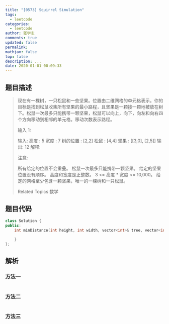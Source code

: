 ```yaml
---
title: "[0573] Squirrel Simulation"
tags:
  - leetcode
categories:
  - leetcode
author: 张学志
comments: true
updated: false
permalink:
mathjax: false
top: false
description: ...
date: 2020-01-01 00:09:33
---
```


## 题目描述

> 现在有一棵树，一只松鼠和一些坚果。位置由二维网格的单元格表示。你的目标是找到松鼠收集所有坚果的最小路程，且坚果是一颗接一颗地被放在树下。松鼠一次最多只能携带一颗坚果，松鼠可以向上，向下，向左和向右四个方向移动到相邻的单元格。移动次数表示路程。 
> 
> 输入 1: 
> 
> 输入: 
> 高度 : 5
> 宽度 : 7
> 树的位置 : [2,2]
> 松鼠 : [4,4]
> 坚果 : [[3,0], [2,5]]
> 输出: 12
> 解释:
> ​​​​​
> 
> 
> 注意: 
> 
> 
> 所有给定的位置不会重叠。 
> 松鼠一次最多只能携带一颗坚果。 
> 给定的坚果位置没有顺序。 
> 高度和宽度是正整数。 3 <= 高度 * 宽度 <= 10,000。 
> 给定的网格至少包含一颗坚果，唯一的一棵树和一只松鼠。 
> 
> Related Topics 数学

## 题目代码

```cpp
class Solution {
public:
    int minDistance(int height, int width, vector<int>& tree, vector<int>& squirrel, vector<vector<int>>& nuts) {
        
    }
};
```

## 解析

### 方法一

```cpp

```

### 方法二

```cpp

```

### 方法三

```cpp

```

